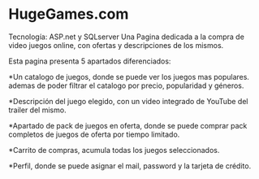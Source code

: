 # HugeGames.com
Tecnología: ASP.net y SQLserver
Una Pagina dedicada a la compra de video juegos online, con ofertas y descripciones de los mismos.

Esta pagina presenta 5 apartados diferenciados:


*Un catalogo de juegos, donde se puede ver los juegos mas populares. ademas de poder filtrar el catalogo por precio, popularidad y géneros.


*Descripción del juego elegido, con un video integrado de YouTube del trailer del mismo.


*Apartado de pack de juegos en oferta, donde se puede comprar pack completos de juegos de oferta por tiempo limitado.


*Carrito de compras, acumula todas los juegos seleccionados.


*Perfil, donde se puede asignar el mail, password y la tarjeta de crédito.
